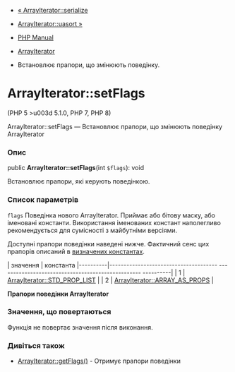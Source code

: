 - [« ArrayIterator::serialize](arrayiterator.serialize.md)
- [ArrayIterator::uasort »](arrayiterator.uasort.md)

- [PHP Manual](index.md)
- [ArrayIterator](class.arrayiterator.md)
- Встановлює прапори, що змінюють поведінку.

# ArrayIterator::setFlags

(PHP 5 \>u003d 5.1.0, PHP 7, PHP 8)

ArrayIterator::setFlags — Встановлює прапори, що змінюють поведінку
ArrayIterator

### Опис

public **ArrayIterator::setFlags**(int `$flags`): void

Встановлює прапори, які керують поведінкою.

### Список параметрів

`flags`
Поведінка нового ArrayIterator. Приймає або бітову маску, або
іменовані константи. Використання іменованих констант наполегливо
рекомендується для сумісності з майбутніми версіями.

Доступні прапори поведінки наведені нижче. Фактичний сенс цих
прапорів описаний в [визначених
константах](class.arrayiterator.md#arrayiterator.constants).

| значення | константа
|----------|-------------------------------------- -------------------------------------------------- ----------|
| 1 | [ArrayIterator::STD_PROP_LIST](class.arrayiterator.md#arrayiterator.constants.std-prop-list) |
| 2 | [ArrayIterator::ARRAY_AS_PROPS](class.arrayiterator.md#arrayiterator.constants.array-as-props) |

**Прапори поведінки ArrayIterator**

### Значення, що повертаються

Функція не повертає значення після виконання.

### Дивіться також

- [ArrayIterator::getFlags()](arrayiterator.getflags.md) - Отримує
прапори поведінки
